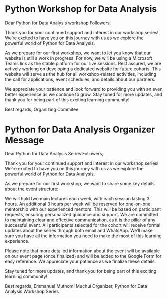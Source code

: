 # Python Workshop for Data Analysis
Dear Python for Data Analysis workshop Followers,

Thank you for your continued support and interest in our workshop series! We’re excited to have you on this journey with us as we explore the powerful world of Python for Data Analysis.

As we prepare for our first workshop, we want to let you know that our website is still a work in progress. For now, we will be using a Microsoft Teams link as the stable platform for our live sessions. Rest assured, we are actively working on developing a dedicated website for future cohorts. This website will serve as the hub for all workshop-related activities, including the call for applications, event schedules, and details about our partners.

We appreciate your patience and look forward to providing you with an even better experience as we continue to grow. Stay tuned for more updates, and thank you for being part of this exciting learning community!

Best regards,
Organizing Commitee

# Python for Data Analysis Organizer Message
Dear Python for Data Analysis Series Followers,

Thank you for your continued support and interest in our workshop series! We’re excited to have you on this journey with us as we explore the powerful world of Python for Data Analysis.

As we prepare for our first workshop, we want to share some key details about the event structure:

We will hold two main lectures each week, with each session lasting 3 hours.
An additional 3 hours per week will be reserved for one-on-one mentorship with our experienced mentors. This will be based on participant requests, ensuring personalized guidance and support.
We are committed to maintaining clear and effective communication, as it is the pillar of any successful event. All participants selected for the cohort will receive formal updates about the series through both email and WhatsApp. We’ll make sure you have all the information you need to make the most of this learning experience.

Please note that more detailed information about the event will be available on our event page (once finalized) and will be added to the Google Form for easy reference. We appreciate your patience as we finalize these details.

Stay tuned for more updates, and thank you for being part of this exciting learning community!

Best regards,
Emmanuel Muthomi Muchui
Organizer, Python for Data Analysis Workshop Series
